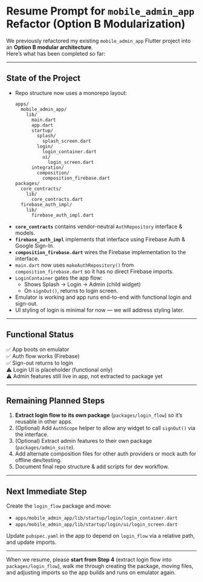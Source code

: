 # Resume Prompt for `mobile_admin_app` Refactor (Option B Modularization)

We previously refactored my existing `mobile_admin_app` Flutter project into an **Option B modular architecture**.  
Here’s what has been completed so far:  

---

## **State of the Project**
- Repo structure now uses a monorepo layout:  
  ```
  apps/
    mobile_admin_app/
      lib/
        main.dart
        app.dart
        startup/
          splash/
            splash_screen.dart
          login/
            login_container.dart
            ui/
              login_screen.dart
        integration/
          composition/
            composition_firebase.dart
  packages/
    core_contracts/
      lib/
        core_contracts.dart
    firebase_auth_impl/
      lib/
        firebase_auth_impl.dart
  ```
- **`core_contracts`** contains vendor-neutral `AuthRepository` interface & models.  
- **`firebase_auth_impl`** implements that interface using Firebase Auth & Google Sign-In.  
- **`composition_firebase.dart`** wires the Firebase implementation to the interface.  
- `main.dart` now uses `makeAuthRepository()` from `composition_firebase.dart` so it has no direct Firebase imports.  
- `LoginContainer` gates the app flow:  
  - Shows Splash → Login → Admin (child widget)  
  - On `signOut()`, returns to login screen.  
- Emulator is working and app runs end-to-end with functional login and sign-out.  
- UI styling of login is minimal for now — we will address styling later.  

---

## **Functional Status**
✅ App boots on emulator  
✅ Auth flow works (Firebase)  
✅ Sign-out returns to login  
⚠ Login UI is placeholder (functional only)  
⚠ Admin features still live in app, not extracted to package yet  

---

## **Remaining Planned Steps**
1. **Extract login flow to its own package** (`packages/login_flow`) so it’s reusable in other apps.  
2. (Optional) Add `AuthScope` helper to allow any widget to call `signOut()` via the interface.  
3. (Optional) Extract admin features to their own package (`packages/admin_suite`).  
4. Add alternate composition files for other auth providers or mock auth for offline dev/testing.  
5. Document final repo structure & add scripts for dev workflow.  

---

## **Next Immediate Step**
Create the `login_flow` package and move:
- `apps/mobile_admin_app/lib/startup/login/login_container.dart`
- `apps/mobile_admin_app/lib/startup/login/ui/login_screen.dart`

Update `pubspec.yaml` in the app to depend on `login_flow` via a relative path, and update imports.

---

When we resume, please **start from Step 4** (extract login flow into `packages/login_flow`), walk me through creating the package, moving files, and adjusting imports so the app builds and runs on emulator again.
